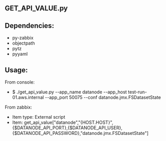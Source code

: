 GET_API_VALUE.py
------------------
Dependencies:
------------------
- py-zabbix
- objectpath
- pytz
- pyyaml

Usage:
------------------
From console: 
- $ ./get_api_value.py --app_name datanode --app_host test-run-01.aws.internal --app_port 50075 --conf datanode.jmx.FSDatasetState

From zabbix:
- Item type: External script
- Item: get_api_value["datanode","{HOST.HOST}",{$DATANODE_API_PORT},{$DATANODE_API_USER},{$DATANODE_API_PASSWORD},"datanode.jmx.FSDatasetState"]	
